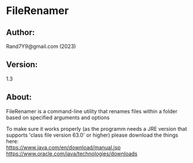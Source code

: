 <h1>FileRenamer</h1>

<h2>Author:</h2> Rand7Y9@gmail.com (2023)<br>
<h2>Version:</h2> 1.3 <br>

<h2>About: </h2>
FileRenamer is a command-line utility that renames files within a folder based on specified arguments and options

To make sure it works properly (as the programm needs a JRE version that supports 'class file version 63.0' or higher) please download the things here:<br>
  https://www.java.com/en/download/manual.jsp<br>
  https://www.oracle.com/java/technologies/downloads<br>
